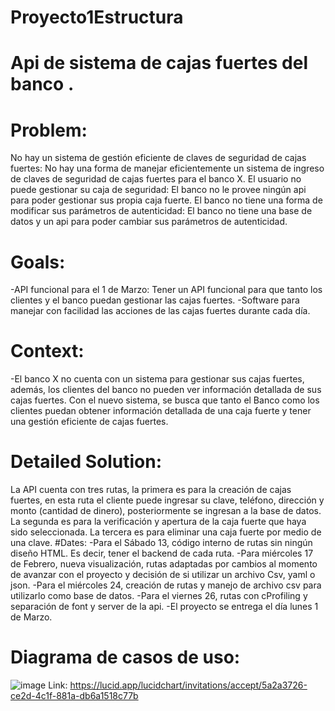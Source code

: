 # Proyecto1Estructura
# Api de sistema de cajas fuertes del banco <nombre>. 

  # Problem:
  No hay un sistema de gestión eficiente de claves de seguridad de cajas fuertes: No hay una forma de manejar eficientemente un sistema de ingreso de claves de seguridad de cajas fuertes para el banco X.
  El usuario no puede gestionar su caja de seguridad: El banco no le provee ningún api para poder gestionar sus propia caja fuerte.
  El banco no tiene una forma de modificar sus parámetros de autenticidad: El banco no tiene una base de datos y un api para poder cambiar sus parámetros de autenticidad.
  # Goals:
  -API funcional para el 1 de Marzo: Tener un API funcional para que tanto los clientes y el banco puedan gestionar las cajas fuertes. 
  -Software para manejar con facilidad las acciones de las cajas fuertes durante cada día. 
  # Context:
  -El banco X no cuenta con un sistema para gestionar sus cajas fuertes, además, los clientes del banco no pueden ver información detallada de sus cajas fuertes. Con el nuevo sistema, se busca que tanto el Banco como los clientes puedan obtener información detallada de una caja fuerte y tener una gestión eficiente de cajas fuertes.  
  # Detailed Solution:
  La API cuenta con tres rutas, la primera es para la creación de cajas fuertes, en esta ruta el cliente puede ingresar su clave, teléfono, dirección y monto (cantidad de dinero), posteriormente se ingresan a la base de datos. La segunda es para la verificación y apertura de la caja fuerte que haya sido seleccionada. La tercera es para eliminar una caja fuerte por medio de una clave.
  #Dates:
  -Para el Sábado 13, código interno de rutas sin ningún diseño HTML. Es decir, tener el backend de cada ruta. 
  -Para miércoles 17 de Febrero, nueva visualización, rutas adaptadas por cambios al momento de avanzar con el proyecto y decisión de si utilizar un archivo Csv, yaml o json. 
  -Para el miércoles 24, creación de rutas y manejo de archivo csv para utilizarlo como base de datos. 
  -Para el viernes 26, rutas con cProfiling y separación de font y server de la api. 
  -El proyecto se entrega el día lunes 1 de Marzo.
  
  # Diagrama de casos de uso:
  ![image](https://user-images.githubusercontent.com/61554803/109401776-39268800-7916-11eb-9d22-09e221467fe3.png)
  Link: https://lucid.app/lucidchart/invitations/accept/5a2a3726-ce2d-4c1f-881a-db6a1518c77b
  
